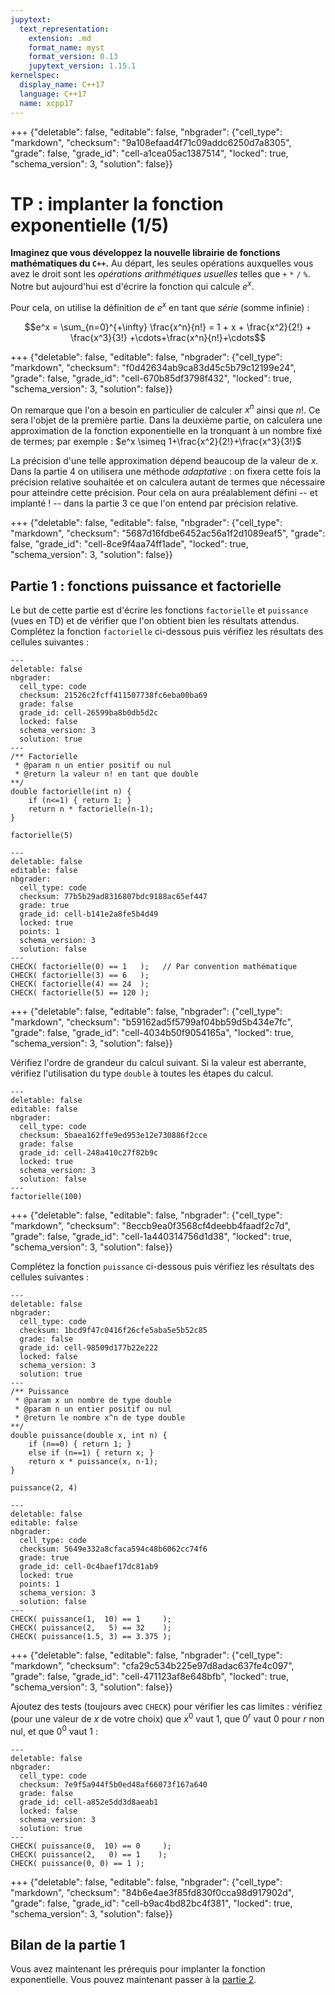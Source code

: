 ```yaml
---
jupytext:
  text_representation:
    extension: .md
    format_name: myst
    format_version: 0.13
    jupytext_version: 1.15.1
kernelspec:
  display_name: C++17
  language: C++17
  name: xcpp17
---
```


+++ {"deletable": false, "editable": false, "nbgrader": {"cell_type": "markdown", "checksum": "9a108efaad4f71c09addc6250d7a8305", "grade": false, "grade_id": "cell-a1cea05ac1387514", "locked": true, "schema_version": 3, "solution": false}}

# TP : implanter la fonction exponentielle (1/5)

**Imaginez que vous développez la nouvelle librairie de fonctions
mathématiques du `C++`.** Au départ, les seules opérations auxquelles
vous avez le droit sont les *opérations arithmétiques usuelles* telles
que `+` `*` `/` `%`. Notre but aujourd'hui est d'écrire la fonction
qui calcule $e^x$.

Pour cela, on utilise la définition de $e^x$ en tant que *série*
(somme infinie) :

$$e^x = \sum_{n=0}^{+\infty} \frac{x^n}{n!} = 1 + x + \frac{x^2}{2!} + \frac{x^3}{3!} +\cdots+\frac{x^n}{n!}+\cdots$$

+++ {"deletable": false, "editable": false, "nbgrader": {"cell_type": "markdown", "checksum": "f0d42634ab9ca83d45c5b79c12199e24", "grade": false, "grade_id": "cell-670b85df3798f432", "locked": true, "schema_version": 3, "solution": false}}

On remarque que l'on a besoin en particulier de calculer $x^n$ ainsi
que $n!$. Ce sera l'objet de la première partie. Dans la deuxième
partie, on calculera une approximation de la fonction exponentielle
en la tronquant à un nombre fixé de termes; par exemple : $e^x \simeq
1+\frac{x^2}{2!}+\frac{x^3}{3!}$

La précision d'une telle approximation dépend beaucoup de la valeur de
$x$. Dans la partie 4 on utilisera une méthode *adaptative* : on
fixera cette fois la précision relative souhaitée et on calculera
autant de termes que nécessaire pour atteindre cette précision. Pour
cela on aura préalablement défini -- et implanté ! -- dans la partie 3
ce que l'on entend par précision relative.

+++ {"deletable": false, "editable": false, "nbgrader": {"cell_type": "markdown", "checksum": "5687d16fdbe6452ac56a1f2d1089eaf5", "grade": false, "grade_id": "cell-8ce9f4aa74ff1ade", "locked": true, "schema_version": 3, "solution": false}}

## Partie 1 : fonctions puissance et factorielle

Le but de cette partie est d'écrire les fonctions `factorielle` et
`puissance` (vues en TD) et de vérifier que l'on obtient bien les
résultats attendus. Complétez la fonction `factorielle` ci-dessous
puis vérifiez les résultats des cellules suivantes :

```{code-cell}
---
deletable: false
nbgrader:
  cell_type: code
  checksum: 21526c2fcff411507738fc6eba00ba69
  grade: false
  grade_id: cell-26599ba8b0db5d2c
  locked: false
  schema_version: 3
  solution: true
---
/** Factorielle
 * @param n un entier positif ou nul
 * @return la valeur n! en tant que double
**/
double factorielle(int n) {
    if (n<=1) { return 1; }
    return n * factorielle(n-1);
}
```

```{code-cell}
factorielle(5)
```

```{code-cell}
---
deletable: false
editable: false
nbgrader:
  cell_type: code
  checksum: 77b5b29ad8316807bdc9188ac65ef447
  grade: true
  grade_id: cell-b141e2a8fe5b4d49
  locked: true
  points: 1
  schema_version: 3
  solution: false
---
CHECK( factorielle(0) == 1   );   // Par convention mathématique
CHECK( factorielle(3) == 6   );
CHECK( factorielle(4) == 24  );
CHECK( factorielle(5) == 120 );
```

+++ {"deletable": false, "editable": false, "nbgrader": {"cell_type": "markdown", "checksum": "b59162ad5f5799af04bb59d5b434e7fc", "grade": false, "grade_id": "cell-4034b50f9054165a", "locked": true, "schema_version": 3, "solution": false}}

Vérifiez l'ordre de grandeur du calcul suivant. Si la valeur est
aberrante, vérifiez l'utilisation du type `double` à toutes les étapes
du calcul.

```{code-cell}
---
deletable: false
editable: false
nbgrader:
  cell_type: code
  checksum: 5baea162ffe9ed953e12e730886f2cce
  grade: false
  grade_id: cell-248a410c27f82b9c
  locked: true
  schema_version: 3
  solution: false
---
factorielle(100)
```

+++ {"deletable": false, "editable": false, "nbgrader": {"cell_type": "markdown", "checksum": "8eccb9ea0f3568cf4deebb4faadf2c7d", "grade": false, "grade_id": "cell-1a440314756d1d38", "locked": true, "schema_version": 3, "solution": false}}

Complétez la fonction `puissance` ci-dessous puis vérifiez les
résultats des cellules suivantes :

```{code-cell}
---
deletable: false
nbgrader:
  cell_type: code
  checksum: 1bcd9f47c0416f26cfe5aba5e5b52c85
  grade: false
  grade_id: cell-98509d177b22e222
  locked: false
  schema_version: 3
  solution: true
---
/** Puissance
 * @param x un nombre de type double
 * @param n un entier positif ou nul
 * @return le nombre x^n de type double
**/
double puissance(double x, int n) {
    if (n==0) { return 1; }
    else if (n==1) { return x; }
    return x * puissance(x, n-1);
}
```

```{code-cell}
puissance(2, 4)
```

```{code-cell}
---
deletable: false
editable: false
nbgrader:
  cell_type: code
  checksum: 5649e332a8cfaca594c48b6062cc74f6
  grade: true
  grade_id: cell-0c4baef17dc81ab9
  locked: true
  points: 1
  schema_version: 3
  solution: false
---
CHECK( puissance(1,  10) == 1     );
CHECK( puissance(2,   5) == 32    );
CHECK( puissance(1.5, 3) == 3.375 );
```

+++ {"deletable": false, "editable": false, "nbgrader": {"cell_type": "markdown", "checksum": "cfa29c534b225e97d8adac637fe4c097", "grade": false, "grade_id": "cell-471123af8e648bfb", "locked": true, "schema_version": 3, "solution": false}}

Ajoutez des tests (toujours avec `CHECK`) pour vérifier les cas
limites : vérifiez (pour une valeur de $x$ de votre choix) que $x^0$
vaut $1$, que $0^r$ vaut $0$ pour $r$ non nul, et que $0^0$ vaut $1$ :

```{code-cell}
---
deletable: false
nbgrader:
  cell_type: code
  checksum: 7e9f5a944f5b0ed48af66073f167a640
  grade: false
  grade_id: cell-a852e5dd3d8aeab1
  locked: false
  schema_version: 3
  solution: true
---
CHECK( puissance(0,  10) == 0     );
CHECK( puissance(2,   0) == 1    );
CHECK( puissance(0, 0) == 1 );
```

+++ {"deletable": false, "editable": false, "nbgrader": {"cell_type": "markdown", "checksum": "84b6e4ae3f85fd830f0cca98d917902d", "grade": false, "grade_id": "cell-b9ac4bd82bc4f381", "locked": true, "schema_version": 3, "solution": false}}

## Bilan de la partie 1

Vous avez maintenant les prérequis pour implanter la fonction exponentielle.
Vous pouvez maintenant passer à la [partie 2](02-exponentielle2.md).

```{code-cell}

```
